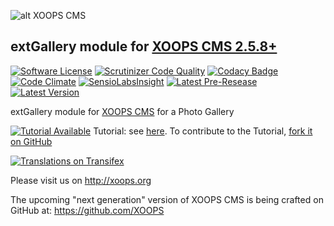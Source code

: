 ![alt XOOPS CMS](http://xoops.org/images/logoXoops4GithubRepository.png)
## extGallery module for [XOOPS CMS 2.5.8+](https://xoops.org)
[![Software License](https://img.shields.io/badge/license-GPL-brightgreen.svg?style=flat)](LICENSE) 
[![Scrutinizer Code Quality](https://img.shields.io/scrutinizer/g/mambax7/extgallery.svg?style=flat)](https://scrutinizer-ci.com/g/mambax7/extgallery/?branch=master)
[![Codacy Badge](https://api.codacy.com/project/badge/grade/2d27c0023ee54f0b9ba2b5d17a68b2a5)](https://www.codacy.com/app/mambax7/extgallery)
[![Code Climate](https://img.shields.io/codeclimate/github/mambax7/extgallery.svg?style=flat)](https://codeclimate.com/github/mambax7/extgallery)
[![SensioLabsInsight](https://insight.sensiolabs.com/projects/d5d265ad-2932-4ac7-88c0-660216a9be41/mini.png)](https://insight.sensiolabs.com/projects/d5d265ad-2932-4ac7-88c0-660216a9be41)
[![Latest Pre-Resease](https://img.shields.io/github/tag/XoopsModules25x/extgallery.svg?style=flat)](https://github.com/XoopsModules25x/extgallery/tags/)
[![Latest Version](https://img.shields.io/github/release/XoopsModules25x/extgallery.svg?style=flat)](https://github.com/XoopsModules25x/extgallery/releases/)

extGallery module for [XOOPS CMS](http://xoops.org) for a Photo Gallery

[![Tutorial Available](http://xoops.org/images/tutorial-available-blue.svg)](https://www.gitbook.com/book/xoops/xoops-extgallery-module/) Tutorial: see [here](https://www.gitbook.com/book/xoops/xoops-extgallery-module/). 
To contribute to the Tutorial, [fork it on GitHub](https://github.com/XoopsDocs/extgallery-tutorial)

[![Translations on Transifex](http://xoops.org/images/translations-transifex-blue.svg)](https://www.transifex.com/xoops) 

Please visit us on http://xoops.org

The upcoming "next generation" version of XOOPS CMS is being crafted on GitHub at: https://github.com/XOOPS